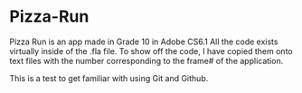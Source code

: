 # Pizza-Run

Pizza Run is an app made in Grade 10 in Adobe CS6.1 All the code exists virtually
inside of the .fla file. To show off the code, I have copied them onto text
files with the number corresponding to the frame# of the application. 

This is a test to get familiar with using Git and Github.